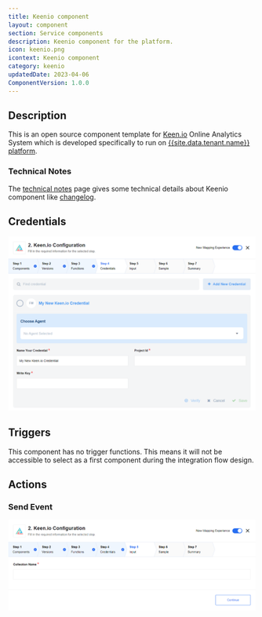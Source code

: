 ```yaml
---
title: Keenio component
layout: component
section: Service components
description: Keenio component for the platform.
icon: keenio.png
icontext: Keenio component
category: keenio
updatedDate: 2023-04-06
ComponentVersion: 1.0.0
---
```


## Description

This is an open source component template for [Keen.io](https://keen.io/) Online Analytics System which is developed specifically to run on [{{site.data.tenant.name}} platform](http://www.{{site.data.tenant.name}}).

### Technical Notes

The [technical notes](technical-notes) page gives some technical details about Keenio component like [changelog](/components/keenio/technical-notes#changelog).

## Credentials

![Credentials](img/credentials.png)

## Triggers

This component has no trigger functions. This means it will not be accessible to
select as a first component during the integration flow design.

## Actions

### Send Event

![Send Event](img/send-event.png)

